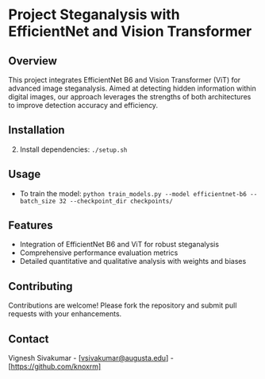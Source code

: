 # Project Steganalysis with EfficientNet and Vision Transformer

## Overview
This project integrates EfficientNet B6 and Vision Transformer (ViT) for advanced image steganalysis. Aimed at detecting hidden information within digital images, our approach leverages the strengths of both architectures to improve detection accuracy and efficiency.

## Installation
2. Install dependencies: `./setup.sh`

## Usage
- To train the model: `python train_models.py --model efficientnet-b6 --batch_size 32 --checkpoint_dir checkpoints/`

## Features
- Integration of EfficientNet B6 and ViT for robust steganalysis
- Comprehensive performance evaluation metrics
- Detailed quantitative and qualitative analysis with weights and biases

## Contributing
Contributions are welcome! Please fork the repository and submit pull requests with your enhancements.

## Contact
Vignesh Sivakumar - [vsivakumar@augusta.edu] - [https://github.com/knoxrm]

